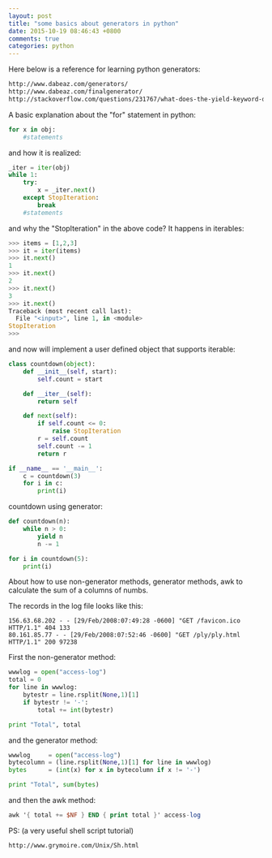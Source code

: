 ```yaml
---
layout: post
title: "some basics about generators in python"
date: 2015-10-19 08:46:43 +0800
comments: true
categories: python 
---
```

Here below is a reference for learning python generators:

```html
http://www.dabeaz.com/generators/
http://www.dabeaz.com/finalgenerator/
http://stackoverflow.com/questions/231767/what-does-the-yield-keyword-do-in-python/231855#231855
```

A basic explanation about the "for" statement in python:

```py
for x in obj:
	#statements
```

and how it is realized:

```py
_iter = iter(obj)
while 1:
	try:
		x = _iter.next()
	except StopIteration:
		break
	#statements
```

and why the "StopIteration" in the above code? It happens in iterables:

```py
>>> items = [1,2,3]
>>> it = iter(items)
>>> it.next()
1
>>> it.next()
2
>>> it.next()
3
>>> it.next()
Traceback (most recent call last):
  File "<input>", line 1, in <module>
StopIteration
>>>
```

and now will implement a user defined object that supports iterable:

```py
class countdown(object):
    def __init__(self, start):
        self.count = start

    def __iter__(self):
        return self

    def next(self):
        if self.count <= 0:
            raise StopIteration
        r = self.count
        self.count -= 1
        return r

if __name__ == '__main__':
    c = countdown(3)
    for i in c:
        print(i)
```

countdown using generator:

```py
def countdown(n):
    while n > 0:
        yield n
        n -= 1

for i in countdown(5):
    print(i)

```


About how to use non-generator methods, generator methods, awk to calculate the sum of a columns of numbs.

The records in the log file looks like this:

```
156.63.68.202 - - [29/Feb/2008:07:49:28 -0600] "GET /favicon.ico HTTP/1.1" 404 133
80.161.85.77 - - [29/Feb/2008:07:52:46 -0600] "GET /ply/ply.html HTTP/1.1" 200 97238
```

First the non-generator method:

```py
wwwlog = open("access-log")
total = 0
for line in wwwlog:
    bytestr = line.rsplit(None,1)[1]
    if bytestr != '-':
        total += int(bytestr)

print "Total", total
```

and the generator method:

```py
wwwlog     = open("access-log")
bytecolumn = (line.rsplit(None,1)[1] for line in wwwlog)
bytes      = (int(x) for x in bytecolumn if x != '-')

print "Total", sum(bytes)
```

and then the awk method:

```awk
awk '{ total += $NF } END { print total }' access-log
```

PS: (a very useful shell script tutorial)

```html
http://www.grymoire.com/Unix/Sh.html
```